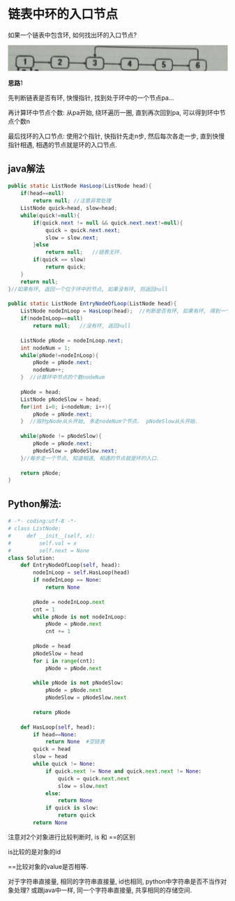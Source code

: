 # 链表中环的入口节点

如果一个链表中包含环, 如何找出环的入口节点? 

![1532653203342](assets/1532653203342.png)



**思路**1

先判断链表是否有环, 快慢指针, 找到处于环中的一个节点pa...

再计算环中节点个数: 从pa开始, 绕环遍历一圈, 直到再次回到pa, 可以得到环中节点个数n

最后找环的入口节点: 使用2个指针, 快指针先走n步, 然后每次各走一步, 直到快慢指针相遇, 相遇的节点就是环的入口节点.

## java解法

```java
public static ListNode HasLoop(ListNode head){
    if(head==null)
        return null; //注意异常处理
    ListNode quick=head, slow=head;
    while(quick!=null){
        if(quick.next != null && quick.next.next!=null){
            quick = quick.next.next;
            slow = slow.next;
        }else
            return null;   //链表无环.
        if(quick == slow)
            return quick;
    }
    return null;
}//如果有环, 返回一个位于环中的节点, 如果没有环, 则返回null

public static ListNode EntryNodeOfLoop(ListNode head){
    ListNode nodeInLoop = HasLoop(head);  //判断是否有环, 如果有环, 得到一个处于环中的节点.
    if(nodeInLoop==null)
        return null;   //没有环, 返回null
    
    ListNode pNode = nodeInLoop.next;
    int nodeNum = 1;
    while(pNode!=nodeInLoop){
        pNode = pNode.next;
        nodeNum++;
    }  //计算环中节点的个数nodeNum
    
    pNode = head;
    ListNode pNodeSlow = head;
    for(int i=0; i<nodeNum; i++){
		pNode = pNode.next;
    }  //指针pNode从头开始, 多走nodeNum个节点.  pNodeSlow从头开始.
    
    while(pNode != pNodeSlow){
        pNode = pNode.next;
        pNodeSlow = pNodeSlow.next;
    }//每步走一个节点, 知道相遇, 相遇的节点就是环的入口.
    
    return pNode;
}
```



## Python解法:

```python
# -*- coding:utf-8 -*-
# class ListNode:
#     def __init__(self, x):
#         self.val = x
#         self.next = None
class Solution:
    def EntryNodeOfLoop(self, head):
        nodeInLoop = self.HasLoop(head)
        if nodeInLoop == None:
            return None
        
        pNode = nodeInLoop.next
        cnt = 1
        while pNode is not nodeInLoop:
            pNode = pNode.next
            cnt += 1 
        
        pNode = head
        pNodeSlow = head
        for i in range(cnt):
            pNode = pNode.next
        
        while pNode is not pNodeSlow:
            pNode = pNode.next
            pNodeSlow = pNodeSlow.next
        
        return pNode
        
	def HasLoop(self, head):
		if head==None:
			return None  #空链表
		quick = head
		slow = head
		while quick != None:
			if quick.next != None and quick.next.next != None:
				quick = quick.next.next
				slow = slow.next
			else:
				return None
			if quick is slow:
				return quick
		return None
```

注意对2个对象进行比较判断时, is 和 ==的区别

is比较的是对象的id

==比较对象的value是否相等.



对于字符串直接量, 相同的字符串直接量, id也相同, python中字符串是否不当作对象处理? 或跟java中一样, 同一个字符串直接量, 共享相同的存储空间.